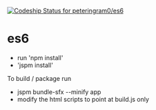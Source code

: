 [ ![Codeship Status for peteringram0/es6](https://codeship.com/projects/483a8e60-2747-0133-2a2c-723b2a0a3044/status?branch=master)](https://codeship.com/projects/97333)

# es6

- run 'npm install'
- 'jspm install'

To build / package run 

- jspm bundle-sfx --minify app
-  modify the html scripts to point at build.js only
